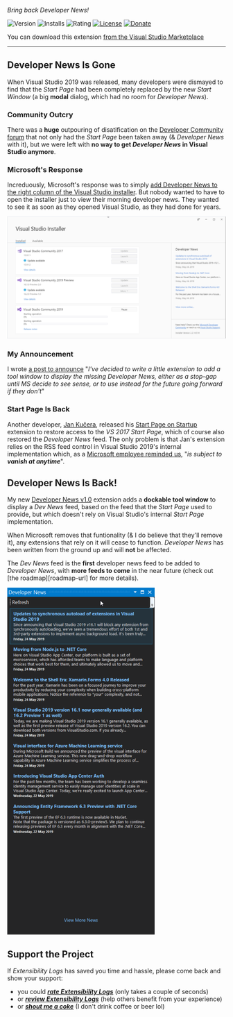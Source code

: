 ﻿*Bring back Developer News!*

![Version][version-badge-url]
![Installs][installs-badge-url]
![Rating][rating-badge-url]
[![License][license-badge]](https://github.com/luminous-software/developer-news/blob/master/LICENSE)
[![Donate][paypal-badge]](https://www.paypal.me/yannduran/5)

[version-badge-url]: http://vsmarketplacebadge.apphb.com/version-short/YannDuran.DeveloperNews.svg?label=version&colorB=7E57C2&style=flat-square
[installs-badge-url]: http://vsmarketplacebadge.apphb.com/installs-short/YannDuran.DeveloperNews.svg?colorB=7E57C2&style=flat-square
[rating-badge-url]: http://vsmarketplacebadge.apphb.com/rating-short/YannDuran.DeveloperNews.svg?colorB=7E57C2&style=flat-square
[license-badge]: https://img.shields.io/badge/license-MIT-7E57C2.svg?style=flat-square
[license-url]: https://github.com/luminous-software/developer-news/blob/master/LICENSE
[paypal-badge]: https://img.shields.io/badge/donate-paypal-green.svg?style=flat-square
[paypal-url]: https://www.paypal.me/yannduran/10

You can download this extension [from the Visual Studio Marketplace][marketplace-url]

[marketplace-url]: https://marketplace.visualstudio.com/items?itemName=YannDuran.DeveloperNews

---

## Developer News Is Gone

When Visual Studio 2019 was released, many developers were dismayed to find that the _Start Page_ had been completely
replaced by the new _Start Window_ (a big **modal** dialog, which had no room for _Developer News_).

### Community Outcry

There was a **huge** outpouring of disatification on the [Developer Community forum][developer-community-forum-url] that
not only had the _Start Page_ been taken away (& _Developer News_ with it), but we were left with **no way to get _Developer News_
in Visual Studio anymore**.

[developer-community-forum-url]: https://developercommunity.visualstudio.com/idea/399833/bring-back-the-developer-news-on-startup.html

### Microsoft's Response
Increduously, Microsoft's response was to simply
[add Developer News to the right column of the Visual Studio installer][microsoft-announcement-url].
But nobody wanted to have to open the installer just to view their morning developer news.
They wanted to see it as soon as they opened Visual Studio, as they had done for years.

![VS Installer](assets/images/installer.png)

[microsoft-announcement-url]: https://developercommunity.visualstudio.com/comments/469066/view.html

### My Announcement

I wrote [a post to announce][my-announcement-url] "_I've decided to write a little extension to add a tool window
to display the missing Developer News, either as a stop-gap until MS decide to see sense, or to use instead for the
future going forward if they don't_"

[my-announcement-url]: https://developercommunity.visualstudio.com/comments/513534/view.html

### Start Page Is Back
Another developer, [Jan Kučera][jan-kučera-url], released his [Start Page on Startup][start-page-on-startup-url]
extension to restore access to the _VS 2017 Start Page_, which of course also restored the _Developer News_ feed.
The only problem is that Jan's extension relies on the RSS feed control in Visual Studio 2019's internal implementation
which, as a [Microsoft employee reminded us][microsoft-employee-url], "_is subject to **vanish at anytime**_".

[jan-kučera-url]: https://marketplace.visualstudio.com/publishers/JanKucera
[start-page-on-startup-url]: https://marketplace.visualstudio.com/items?itemName=JanKucera.StartPageOnStartup
[microsoft-employee-url]: https://developercommunity.visualstudio.com/comments/513807/view.html

## Developer News Is Back!

My new [Developer News v1.0][developer-news-url] extension adds a **dockable tool window** to display a _Dev News_ feed,
based on the feed that the _Start Page_ used to provide,
but which doesn't rely on Visual Studio's internal _Start Page_ implementation.

When Microsoft removes that funtionality (& I do believe that they'll remove it), any extensions that rely on it
will cease to function. _Developer News_ has been written from the ground up and will **not** be affected.

The _Dev News_ feed is the **first** developer news feed to be added to _Developer News_,
with **more feeds to come** in the near future (check out [the roadmap][roadmap-url] for more details).

![Dev News](assets/images/dev-news.png)

[developer-news-url]: https://marketplace.visualstudio.com/items?itemName=YannDuran.DeveloperNews

## Support the Project

If *Extensibility Logs* has saved you time and hassle, please come back and show your support:

- you could [***rate *Extensibility Logs****][rate-or-review-url] (only takes a couple of seconds)
- or [***review *Extensibility Logs****][rate-or-review-url] (help others benefit from your experience)
- or [***shout me a coke***](https://www.paypal.me/yannduran/5) (I don't drink coffee or beer lol)

[rate-or-review-url]: https://marketplace.visualstudio.com/items?itemName=YannDuran.DeveloperNews#review-details
[qna-url]: https://marketplace.visualstudio.com/items?itemName=YannDuran.DeveloperNews#qna
[suggestions-url]: https://marketplace.visualstudio.com/items?itemName=YannDuran.DeveloperNews#qna
